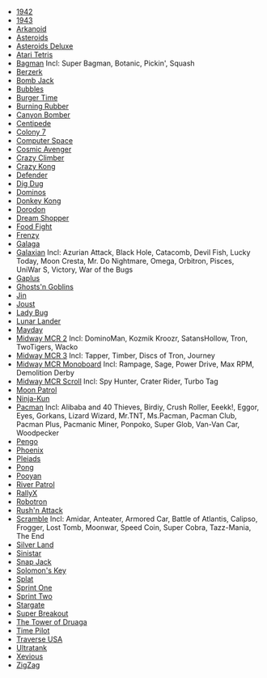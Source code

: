 * [1942](https://github.com/MiSTer-devel/Arcade-1942_MiSTer)
* [1943](https://github.com/MiSTer-devel/Arcade-1943_MiSTer)
* [Arkanoid](https://github.com/MiSTer-devel/Arcade-Arkanoid_MISTer)
* [Asteroids](https://github.com/MiSTer-devel/Arcade-Asteroids_MISTer)
* [Asteroids Deluxe](https://github.com/MiSTer-devel/Arcade-AsteroidsDeluxe_MISTer)
* [Atari Tetris](https://github.com/MiSTer-devel/Arcade-ATetris_MiSTer)
* [Bagman](https://github.com/MiSTer-devel/Arcade-Bagman_MiSTer) Incl: Super Bagman, Botanic, Pickin', Squash
* [Berzerk](https://github.com/MiSTer-devel/Arcade-Berzerk_MiSTer)
* [Bomb Jack](https://github.com/MiSTer-devel/Arcade-BombJack_MiSTer)
* [Bubbles](https://github.com/MiSTer-devel/Arcade-Bubbles_MiSTer)
* [Burger Time](https://github.com/MiSTer-devel/Arcade-BurgerTime_MiSTer)
* [Burning Rubber](https://github.com/MiSTer-devel/Arcade-BurningRubber_MiSTer)
* [Canyon Bomber](https://github.com/MiSTer-devel/Arcade-CanyonBomber_MiSTer)
* [Centipede](https://github.com/MiSTer-devel/Arcade-Centipede_MiSTer)
* [Colony 7](https://github.com/MiSTer-devel/Arcade-Colony7_MiSTer)
* [Computer Space](https://github.com/MiSTer-devel/Arcade-ComputerSpace_MiSTer)
* [Cosmic Avenger](https://github.com/MiSTer-devel/Arcade-CosmicAvenger_MiSTer)
* [Crazy Climber](https://github.com/MiSTer-devel/Arcade-CrazyClimber_MiSTer)
* [Crazy Kong](https://github.com/MiSTer-devel/Arcade-CrazyKong_MiSTer)
* [Defender](https://github.com/MiSTer-devel/Arcade-Defender_MiSTer)
* [Dig Dug](https://github.com/MiSTer-devel/Arcade-DigDug_MiSTer)
* [Dominos](https://github.com/MiSTer-devel/Arcade-Dominos_MiSTer)
* [Donkey Kong](https://github.com/MiSTer-devel/Arcade-DonkeyKong_MiSTer)
* [Dorodon](https://github.com/MiSTer-devel/Arcade-Dorodon_MiSTer)
* [Dream Shopper](https://github.com/MiSTer-devel/Arcade-DreamShopper_MiSTer)
* [Food Fight](https://github.com/MiSTer-devel/Arcade-FoodFight_MiSTer)
* [Frenzy](https://github.com/MiSTer-devel/Arcade-Frenzy_MiSTer)
* [Galaga](https://github.com/MiSTer-devel/Arcade-Galaga_MiSTer)
* [Galaxian](https://github.com/MiSTer-devel/Arcade-Galaxian_MiSTer) Incl: Azurian Attack, Black Hole, Catacomb, Devil Fish, Lucky Today, Moon Cresta, Mr. Do Nightmare, Omega, Orbitron, Pisces, UniWar S, Victory, War of the Bugs
* [Gaplus](https://github.com/MiSTer-devel/Arcade-Gaplus_MiSTer)
* [Ghosts'n Goblins](https://github.com/MiSTer-devel/Arcade-GnG_MiSTer)
* [Jin](https://github.com/MiSTer-devel/Arcade-Jin_MiSTer)
* [Joust](https://github.com/MiSTer-devel/Arcade-Joust_MiSTer)
* [Lady Bug](https://github.com/MiSTer-devel/Arcade-LadyBug_MiSTer)
* [Lunar Lander](https://github.com/MiSTer-devel/Arcade-LunarLander_MiSTer)
* [Mayday](https://github.com/MiSTer-devel/Arcade-Mayday_MiSTer)
* [Midway MCR 2](https://github.com/MiSTer-devel/Arcade-MCR2_MiSTer) Incl: DominoMan, Kozmik Kroozr, SatansHollow, Tron, TwoTigers, Wacko
* [Midway MCR 3](https://github.com/MiSTer-devel/Arcade-MCR3_MiSTer) Incl: Tapper, Timber, Discs of Tron, Journey
* [Midway MCR Monoboard](https://github.com/MiSTer-devel/Arcade-MCR3Mono_MiSTer) Incl: Rampage, Sage, Power Drive, Max RPM, Demolition Derby
* [Midway MCR Scroll](https://github.com/MiSTer-devel/Arcade-MCR3Scroll_MiSTer) Incl: Spy Hunter, Crater Rider, Turbo Tag
* [Moon Patrol](https://github.com/MiSTer-devel/Arcade-MoonPatrol_MiSTer)
* [Ninja-Kun](https://github.com/MiSTer-devel/Arcade-NinjaKun_MiSTer)
* [Pacman](https://github.com/MiSTer-devel/Arcade-Pacman_MiSTer) Incl: Alibaba and 40 Thieves, Birdiy, Crush Roller, Eeekk!, Eggor, Eyes, Gorkans, Lizard Wizard, Mr.TNT, Ms.Pacman, Pacman Club, Pacman Plus, Pacmanic Miner, Ponpoko, Super Glob, Van-Van Car, Woodpecker
* [Pengo](https://github.com/MiSTer-devel/Arcade-Pengo_MiSTer)
* [Phoenix](https://github.com/MiSTer-devel/Arcade-Phoenix_MiSTer)
* [Pleiads](https://github.com/MiSTer-devel/Arcade-Pleiads_MiSTer)
* [Pong](https://github.com/MiSTer-devel/Arcade-Pong_MiSTer)
* [Pooyan](https://github.com/MiSTer-devel/Arcade-Pooyan_MiSTer)
* [River Patrol](https://github.com/MiSTer-devel/Arcade-RiverPatrol_MiSTer)
* [RallyX](https://github.com/MiSTer-devel/Arcade-RallyX_MiSTer)
* [Robotron](https://github.com/MiSTer-devel/Arcade-Robotron_MiSTer)
* [Rush'n Attack](https://github.com/MiSTer-devel/Arcade-RushnAttack_MiSTer)
* [Scramble](https://github.com/MiSTer-devel/Arcade-Scramble_MiSTer) Incl: Amidar, Anteater, Armored Car, Battle of Atlantis, Calipso, Frogger, Lost Tomb, Moonwar, Speed Coin, Super Cobra, Tazz-Mania, The End
* [Silver Land](https://github.com/MiSTer-devel/Arcade-SilverLand_MiSTer)
* [Sinistar](https://github.com/MiSTer-devel/Arcade-Sinistar_MiSTer)
* [Snap Jack](https://github.com/MiSTer-devel/Arcade-SnapJack_MiSTer)
* [Solomon's Key](https://github.com/MiSTer-devel/Arcade-SolomonsKey_MiSTer)
* [Splat](https://github.com/MiSTer-devel/Arcade-Splat_MiSTer)
* [Sprint One](https://github.com/MiSTer-devel/Arcade-Sprint1_MiSTer)
* [Sprint Two](https://github.com/MiSTer-devel/Arcade-Sprint2_MiSTer)
* [Stargate](https://github.com/MiSTer-devel/Arcade-Stargate_MiSTer)
* [Super Breakout](https://github.com/MiSTer-devel/Arcade-SuperBreakout_MiSTer)
* [The Tower of Druaga](https://github.com/MiSTer-devel/Arcade-Druaga_MiSTer)
* [Time Pilot](https://github.com/MiSTer-devel/Arcade-TimePilot_MiSTer)
* [Traverse USA](https://github.com/MiSTer-devel/Arcade-TraverseUSA_MiSTer)
* [Ultratank](https://github.com/MiSTer-devel/Arcade-Ultratank_MiSTer)
* [Xevious](https://github.com/MiSTer-devel/Arcade-Xevious_MiSTer)
* [ZigZag](https://github.com/MiSTer-devel/Arcade-ZigZag_MiSTer)

